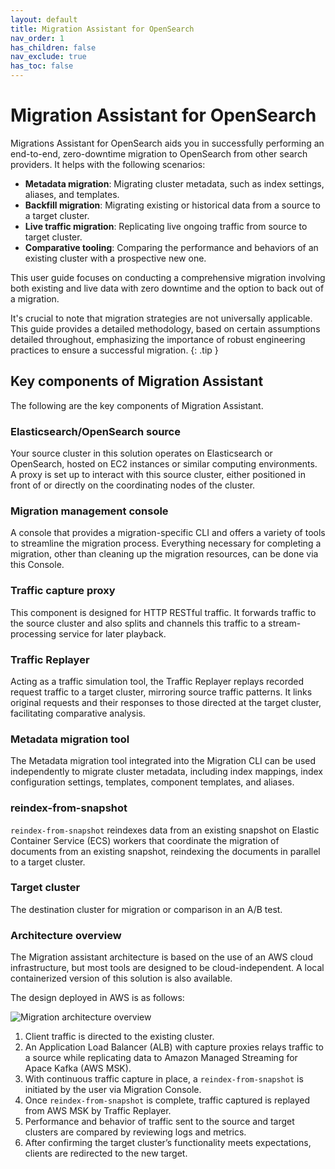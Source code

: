 ```yaml
---
layout: default
title: Migration Assistant for OpenSearch
nav_order: 1
has_children: false
nav_exclude: true
has_toc: false
---
```


# Migration Assistant for OpenSearch

Migrations Assistant for OpenSearch aids you in successfully performing an end-to-end, zero-downtime migration to OpenSearch from other search providers. It helps with the following scenarios:

- **Metadata migration**: Migrating cluster metadata, such as index settings, aliases, and templates.
- **Backfill migration**: Migrating existing or historical data from a source to a target cluster.
- **Live traffic migration**: Replicating live ongoing traffic from source to target cluster.
- **Comparative tooling**: Comparing the performance and behaviors of an existing cluster with a prospective new one.

This user guide focuses on conducting a comprehensive migration involving both existing and live data with zero downtime and the option to back out of a migration.

It's crucial to note that migration strategies are not universally applicable. This guide provides a detailed methodology, based on certain assumptions detailed throughout, emphasizing the importance of robust engineering practices to ensure a successful migration.
{: .tip }

## Key components of Migration Assistant

The following are the key components of Migration Assistant.

### Elasticsearch/OpenSearch source

Your source cluster in this solution operates on Elasticsearch or OpenSearch, hosted on EC2 instances or similar computing environments. A proxy is set up to interact with this source cluster, either positioned in front of or directly on the coordinating nodes of the cluster.

### Migration management console

A console that provides a migration-specific CLI and offers a variety of tools to streamline the migration process.  Everything necessary for completing a migration, other than cleaning up the migration resources, can be done via this Console.

### Traffic capture proxy

This component is designed for HTTP RESTful traffic. It forwards traffic to the source cluster and also splits and channels this traffic to a stream-processing service for later playback.

### Traffic Replayer

Acting as a traffic simulation tool, the Traffic Replayer replays recorded request traffic to a target cluster, mirroring source traffic patterns. It links original requests and their responses to those directed at the target cluster, facilitating comparative analysis.

### Metadata migration tool

The Metadata migration tool integrated into the Migration CLI can be used independently to migrate cluster metadata, including index mappings, index configuration settings, templates, component templates, and aliases.

### reindex-from-snapshot

`reindex-from-snapshot` reindexes data from an existing snapshot on Elastic Container Service (ECS) workers that coordinate the migration of documents from an existing snapshot, reindexing the documents in parallel to a target cluster.

### Target cluster

The destination cluster for migration or comparison in an A/B test.

### Architecture overview

The Migration assistant architecture is based on the use of an AWS cloud infrastructure, but most tools are designed to be cloud-independent. A local containerized version of this solution is also available.

The design deployed in AWS is as follows: 

![Migration architecture overview]({{site.url}}{{site.baseurl}}/images/migrations/migration-architecture-overview.svg)

1. Client traffic is directed to the existing cluster.
2. An Application Load Balancer (ALB) with capture proxies relays traffic to a source while replicating data to Amazon Managed Streaming for Apace Kafka (AWS MSK).
3. With continuous traffic capture in place, a `reindex-from-snapshot` is initiated by the user via Migration Console.
4. Once `reindex-from-snapshot` is complete, traffic captured is replayed from AWS MSK by Traffic Replayer.
5. Performance and behavior of traffic sent to the source and target clusters are compared by reviewing logs and metrics.
6. After confirming the target cluster’s functionality meets expectations, clients are redirected to the new target.
